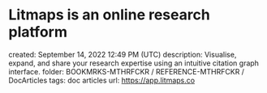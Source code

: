 # Litmaps is an online research platform

created: September 14, 2022 12:49 PM (UTC)
description: Visualise, expand, and share your research expertise using an intuitive citation graph interface.
folder: BOOKMRKS-MTHRFCKR / REFERENCE-MTHRFCKR / DocArticles
tags: doc articles
url: https://app.litmaps.co